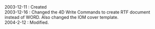 2003-12-11 : Created  2003-12-16 : Changed the 4D Write Commands to create RTF document instead of WORD.  Also changed the IOM cover template.  2004-2-12 : Modified.